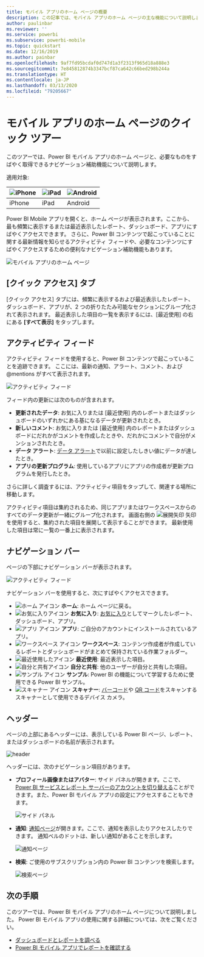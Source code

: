 ```yaml
---
title: モバイル アプリのホーム ページの概要
description: この記事では、モバイル アプリのホーム ページの主な機能について説明します。
author: paulinbar
ms.reviewer: ''
ms.service: powerbi
ms.subservice: powerbi-mobile
ms.topic: quickstart
ms.date: 12/16/2019
ms.author: painbar
ms.openlocfilehash: 9af7fd95bcdaf0d747d1a3f2313f965d18a888e3
ms.sourcegitcommit: 7e845812874b3347bcf87ca642c66bed298b244a
ms.translationtype: HT
ms.contentlocale: ja-JP
ms.lasthandoff: 03/13/2020
ms.locfileid: "79205667"
---
```

# <a name="a-quick-tour-of-the-mobile-app-home-page"></a>モバイル アプリのホーム ページのクイック ツアー
このツアーでは、Power BI モバイル アプリのホーム ページと、必要なものをすばやく取得できるナビゲーション補助機能について説明します。

適用対象:

| ![iPhone](./media/mobile-apps-quickstart-view-dashboard-report/iphone-logo-30-px.png) | ![iPad](./media/mobile-apps-quickstart-view-dashboard-report/ipad-logo-30-px.png) | ![Android](./media/mobile-apps-quickstart-view-dashboard-report/android-logo-30-px.png) |
|:--- |:--- |:--- |
| iPhone | iPad | Android | 

Power BI Mobile アプリを開くと、ホーム ページが表示されます。ここから、最も頻繁に表示するまたは最近表示したレポート、ダッシュボード、アプリにすばやくアクセスできます。 さらに、Power BI コンテンツで起こっていることに関する最新情報を知らせるアクティビティ フィードや、必要なコンテンツにすばやくアクセスするための便利なナビゲーション補助機能もあります。

![モバイル アプリのホーム ページ](./media/mobile-apps-home-page/powerbi-mobile-app-home.png)
 
## <a name="quick-access-tab"></a>[クイック アクセス] タブ

[クイック アクセス] タブには、頻繁に表示するおよび最近表示したレポート、ダッシュボード、アプリが、2 つの折りたたみ可能なセクションにグループ化されて表示されます。 最近表示した項目の一覧を表示するには、[最近使用] の右にある **[すべて表示]** をタップします。 

## <a name="activity-feed"></a>アクティビティ フィード

アクティビティ フィードを使用すると、Power BI コンテンツで起こっていることを追跡できます。 ここには、最新の通知、アラート、コメント、および @mentions がすべて表示されます。

![アクティビティ フィード](./media/mobile-apps-home-page/powerbi-mobile-app-activity.png)

フィード内の更新には次のものが含まれます。
* **更新されたデータ**: お気に入りまたは [最近使用] 内のレポートまたはダッシュボードのいずれかにある基になるデータが更新されたとき。
* **新しいコメント**: お気に入りまたは [最近使用] 内のレポートまたはダッシュボードにだれかがコメントを作成したときや、だれかにコメントで自分がメンションされたとき。
* **データ アラート**: [データ アラート](../../mobile-set-data-alerts-in-the-mobile-apps.md)で以前に設定したしきい値にデータが達したとき。
* **アプリの更新プログラム**: 使用しているアプリにアプリの作成者が更新プログラムを発行したとき。

 さらに詳しく調査するには、アクティビティ項目をタップして、関連する場所に移動します。

アクティビティ項目は集約されるため、同じアプリまたはワークスペースからのすべてのデータ更新が一緒にグループ化されます。 画面右側の ![展開矢印](./media/mobile-apps-home-page/powerbi-mobile-app-expand-arrow.png) 矢印を使用すると、集約された項目を展開して表示することができます。 最新使用した項目は常に一覧の一番上に表示されます。

## <a name="navigation-bar"></a>ナビゲーション バー

ページの下部にナビゲーション バーが表示されます。

![アクティビティ フィード](./media/mobile-apps-home-page/powerbi-mobile-app-navbar.png)

ナビゲーション バーを使用すると、次にすばやくアクセスできます。

* ![ホーム アイコン](./media/mobile-apps-home-page/powerbi-mobile-app-home-icon.png) **ホーム**: ホーム ページに戻る。
* ![お気に入りアイコン](./media/mobile-apps-home-page/powerbi-mobile-app-favorites-icon.png) **お気に入り**: [お気に入り](../../mobile-apps-favorites.md)としてマークしたレポート、ダッシュボード、アプリ。
* ![アプリ アイコン](./media/mobile-apps-home-page/powerbi-mobile-app-apps-icon.png) **アプリ**: ご自分のアカウントにインストールされているアプリ。
* ![ワークスペース アイコン](./media/mobile-apps-home-page/powerbi-mobile-app-workspaces-icon.png) **ワークスペース**: コンテンツ作成者が作成しているレポートとダッシュボードがまとめて保持されている作業フォルダー。
* ![最近使用したアイコン](./media/mobile-apps-home-page/powerbi-mobile-app-recents-icon.png) **最近使用**: 最近表示した項目。
* ![自分と共有アイコン](./media/mobile-apps-home-page/powerbi-mobile-app-shared-with-me-icon.png) **自分と共有**: 他のユーザーが自分と共有した項目。
* ![サンプル アイコン](./media/mobile-apps-home-page/powerbi-mobile-app-samples-icon.png) **サンプル**: Power BI の機能について学習するために使用できる Power BI サンプル。
* ![スキャナー アイコン](./media/mobile-apps-home-page/powerbi-mobile-app-scanner-icon.png) **スキャナー**: [バーコード](../../mobile-apps-scan-barcode-iphone.md)や [QR コード](../../mobile-apps-qr-code.md)をスキャンするスキャナーとして使用できるデバイス カメラ。

## <a name="header"></a>ヘッダー

ページの上部にあるヘッダーには、表示している Power BI ページ、レポート、またはダッシュボードの名前が表示されます。

![header](./media/mobile-apps-home-page/powerbi-mobile-app-header.png)

ヘッダーには、次のナビゲーション項目があります。
* **プロフィール画像またはアバター**: サイド パネルが開きます。ここで、[Power BI サービスとレポート サーバーのアカウントを切り替える](../../mobile-app-ssrs-kpis-mobile-on-premises-reports.md)ことができます。また、Power BI モバイル アプリの設定にアクセスすることもできます。

    ![サイド パネル](./media/mobile-apps-home-page/powerbi-mobile-app-side-panel.png)

* **通知**: [通知ページ](../../mobile-apps-notification-center.md)が開きます。ここで、通知を表示したりアクセスしたりできます。 通知ベルのドットは、新しい通知があることを示します。

    ![通知ページ](./media/mobile-apps-home-page/powerbi-mobile-app-notifications-page.png)

* **検索**: ご使用のサブスクリプション内の Power BI コンテンツを検索します。

    ![検索ページ](./media/mobile-apps-home-page/powerbi-mobile-app-search-page.png)

## <a name="next-steps"></a>次の手順
このツアーでは、Power BI モバイル アプリのホーム ページについて説明しました。 Power BI モバイル アプリの使用に関する詳細については、次をご覧ください。 
* [ダッシュボードとレポートを調べる](../../mobile-apps-quickstart-view-dashboard-report.md)
* [Power BI モバイル アプリでレポートを確認する](../../mobile-reports-in-the-mobile-apps.md)

